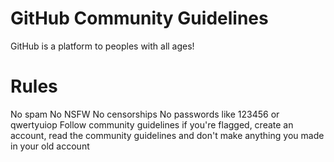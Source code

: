 # GitHub Community Guidelines
GitHub is a platform to peoples with all ages!

# Rules
No spam
No NSFW
No censorships
No passwords like 123456 or qwertyuiop
Follow community guidelines
if you're flagged, create an account, read the community guidelines and don't make anything you made in your old account

